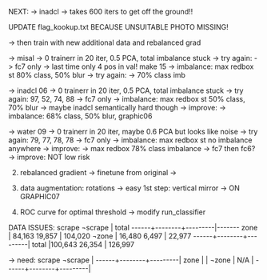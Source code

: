 NEXT:
   -> inadcl
      -> takes 600 iters to get off the ground!!
      
   UPDATE flag_kookup.txt BECAUSE UNSUITABLE PHOTO MISSING!
   
   -> then train with new additional data and rebalanced grad

   -> misal
      -> 0 trainerr in 20 iter, 0.5 PCA, total imbalance stuck
      -> try again:
         -> fc7 only
	 -> last time only 4 pos in val! make 15
	 -> imbalance: max redbox st 80% class, 50% blur
      -> try again:
         -> 70% class imb
	 
   -> inadcl 06
      -> 0 trainerr in 20 iter, 0.5 PCA, total imbalance stuck
      -> try again: 97, 52, 74, 88
         -> fc7 only
	 -> imbalance: max redbox st 50% class, 70% blur
	 -> maybe inadcl semantically hard though
      -> improve:
         -> imbalance: 68% class, 50% blur, graphic06

   -> water 09
      -> 0 trainerr in 20 iter, maybe 0.6 PCA but looks like noise
      -> try again: 79, 77, 78, 78
         -> fc7 only
	 -> imbalance: max redbox st no imbalance anywhere
      -> improve:
         -> max redbox 78% class imbalance
	 -> fc7 then fc6?
      -> improve: NOT low risk
	

2. rebalanced gradient
   -> finetune from original
   -> 

3. data augmentation: rotations
   -> easy 1st step: vertical mirror
   -> ON GRAPHIC07

4. ROC curve for optimal threshold
   -> modify run_classifier


   

DATA ISSUES:
        scrape   ¬scrape | total
------+--------+---------|-------
zone  | 84,163   19,857  | 104,020
¬zone | 16,480    6,497  |  22,977
------+--------+---------|
total |100,643   26,354  | 126,997     

-> need:
        scrape   ¬scrape |
------+--------+---------|
zone  |                  |
¬zone |  N/A             |
------+--------+---------|





